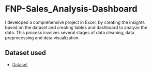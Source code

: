 # FNP-Sales_Analysis-Dashboard
I developed a comprehensive project in Excel, by creating the insights based on the dataset and creating tables and dashboard to analyze the data. This process involves several stages of data cleaning, data preprocessing and data visualization.

## Dataset used
- <a href="https://github.com/MuthuDK/FNP-Sales-Dashboard/blob/main/FNP%20Excel%20Project.xlsx">Dataset</a>

